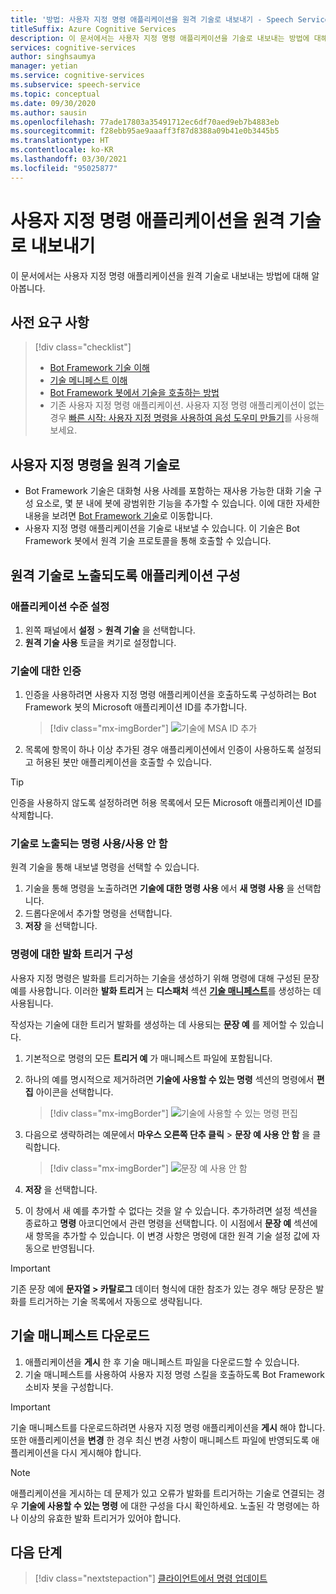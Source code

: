 ```yaml
---
title: '방법: 사용자 지정 명령 애플리케이션을 원격 기술로 내보내기 - Speech Service'
titleSuffix: Azure Cognitive Services
description: 이 문서에서는 사용자 지정 명령 애플리케이션을 기술로 내보내는 방법에 대해 알아봅니다.
services: cognitive-services
author: singhsaumya
manager: yetian
ms.service: cognitive-services
ms.subservice: speech-service
ms.topic: conceptual
ms.date: 09/30/2020
ms.author: sausin
ms.openlocfilehash: 77ade17803a35491712ec6df70aed9eb7b4883eb
ms.sourcegitcommit: f28ebb95ae9aaaff3f87d8388a09b41e0b3445b5
ms.translationtype: HT
ms.contentlocale: ko-KR
ms.lasthandoff: 03/30/2021
ms.locfileid: "95025877"
---
```

# <a name="export-custom-commands-application-as-a-remote-skill"></a>사용자 지정 명령 애플리케이션을 원격 기술로 내보내기

이 문서에서는 사용자 지정 명령 애플리케이션을 원격 기술로 내보내는 방법에 대해 알아봅니다.

## <a name="prerequisites"></a>사전 요구 사항
> [!div class="checklist"]
> * [Bot Framework 기술 이해](/azure/bot-service/skills-conceptual)
> * [기술 메니페스트 이해](https://aka.ms/speech/cc-skill-manifest)
> * [Bot Framework 봇에서 기술을 호출하는 방법](/azure/bot-service/skills-about-skill-consumers)
> * 기존 사용자 지정 명령 애플리케이션. 사용자 지정 명령 애플리케이션이 없는 경우 [빠른 시작: 사용자 지정 명령을 사용하여 음성 도우미 만들기](quickstart-custom-commands-application.md)를 사용해 보세요.

## <a name="custom-commands-as-remote-skills"></a>사용자 지정 명령을 원격 기술로
* Bot Framework 기술은 대화형 사용 사례를 포함하는 재사용 가능한 대화 기술 구성 요소로, 몇 분 내에 봇에 광범위한 기능을 추가할 수 있습니다. 이에 대한 자세한 내용을 보려면 [Bot Framework 기술](https://microsoft.github.io/botframework-solutions/overview/skills/)로 이동합니다.
* 사용자 지정 명령 애플리케이션을 기술로 내보낼 수 있습니다. 이 기술은 Bot Framework 봇에서 원격 기술 프로토콜을 통해 호출할 수 있습니다.

## <a name="configure-an-application-to-be-exposed-as-a-remote-skill"></a>원격 기술로 노출되도록 애플리케이션 구성

### <a name="application-level-settings"></a>애플리케이션 수준 설정
1. 왼쪽 패널에서 **설정** > **원격 기술** 을 선택합니다.
1. **원격 기술 사용** 토글을 켜기로 설정합니다.

### <a name="authentication-to-skills"></a>기술에 대한 인증
1. 인증을 사용하려면 사용자 지정 명령 애플리케이션을 호출하도록 구성하려는 Bot Framework 봇의 Microsoft 애플리케이션 ID를 추가합니다.
      > [!div class="mx-imgBorder"]
      > ![기술에 MSA ID 추가](media/custom-commands/skill-add-msa-id.png)

1. 목록에 항목이 하나 이상 추가된 경우 애플리케이션에서 인증이 사용하도록 설정되고 허용된 봇만 애플리케이션을 호출할 수 있습니다.
> [!TIP]
>  인증을 사용하지 않도록 설정하려면 허용 목록에서 모든 Microsoft 애플리케이션 ID를 삭제합니다. 

 ### <a name="enabledisable-commands-to-be-exposed-as-skills"></a>기술로 노출되는 명령 사용/사용 안 함

원격 기술을 통해 내보낼 명령을 선택할 수 있습니다.

1. 기술을 통해 명령을 노출하려면 **기술에 대한 명령 사용** 에서 **새 명령 사용** 을 선택합니다.
1. 드롭다운에서 추가할 명령을 선택합니다.
1. **저장** 을 선택합니다.

### <a name="configure-triggering-utterances-for-commands"></a>명령에 대한 발화 트리거 구성
사용자 지정 명령은 발화를 트리거하는 기술을 생성하기 위해 명령에 대해 구성된 문장 예를 사용합니다. 이러한 **발화 트리거** 는 **디스패처** 섹션 [ **기술 매니페스트**](https://microsoft.github.io/botframework-solutions/skills/handbook/manifest/)를 생성하는 데 사용됩니다.

작성자는 기술에 대한 트리거 발화를 생성하는 데 사용되는 **문장 예** 를 제어할 수 있습니다.
1. 기본적으로 명령의 모든 **트리거 예** 가 매니페스트 파일에 포함됩니다.
1. 하나의 예를 명시적으로 제거하려면 **기술에 사용할 수 있는 명령** 섹션의 명령에서 **편집** 아이콘을 선택합니다.
    > [!div class="mx-imgBorder"]
    > ![기술에 사용할 수 있는 명령 편집](media/custom-commands/skill-edit-enabled-command.png)

1. 다음으로 생략하려는 예문에서 **마우스 오른쪽 단추 클릭** > **문장 예 사용 안 함** 을 클릭합니다.
    > [!div class="mx-imgBorder"]
    > ![문장 예 사용 안 함](media/custom-commands/skill-disable-example-sentences.png)

1. **저장** 을 선택합니다.
1. 이 창에서 새 예를 추가할 수 없다는 것을 알 수 있습니다. 추가하려면 설정 섹션을 종료하고 **명령** 아코디언에서 관련 명령을 선택합니다. 이 시점에서 **문장 예** 섹션에 새 항목을 추가할 수 있습니다. 이 변경 사항은 명령에 대한 원격 기술 설정 값에 자동으로 반영됩니다.

> [!IMPORTANT]
> 기존 문장 예에 **문자열 > 카탈로그** 데이터 형식에 대한 참조가 있는 경우 해당 문장은 발화를 트리거하는 기술 목록에서 자동으로 생략됩니다. 

## <a name="download-skill-manifest"></a>기술 매니페스트 다운로드
1. 애플리케이션을 **게시** 한 후 기술 매니페스트 파일을 다운로드할 수 있습니다.
1. 기술 매니페스트를 사용하여 사용자 지정 명령 스킬을 호출하도록 Bot Framework 소비자 봇을 구성합니다.
> [!IMPORTANT]
> 기술 매니페스트를 다운로드하려면 사용자 지정 명령 애플리케이션을 **게시** 해야 합니다. </br>
> 또한 애플리케이션을 **변경** 한 경우 최신 변경 사항이 매니페스트 파일에 반영되도록 애플리케이션을 다시 게시해야 합니다.

> [!NOTE]
> 애플리케이션을 게시하는 데 문제가 있고 오류가 발화를 트리거하는 기술로 연결되는 경우 **기술에 사용할 수 있는 명령** 에 대한 구성을 다시 확인하세요. 노출된 각 명령에는 하나 이상의 유효한 발화 트리거가 있어야 합니다.


## <a name="next-steps"></a>다음 단계

> [!div class="nextstepaction"]
> [클라이언트에서 명령 업데이트](./how-to-custom-commands-update-command-from-client.md)
